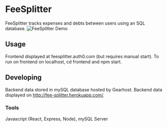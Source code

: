 

# FeeSplitter
FeeSplitter tracks expenses and debts between users using an SQL database.
![FeeSplitter Demo](https://media.giphy.com/media/XFvpY5vF245PxtZDVK/giphy.gif)

## Usage
Frontend displayed at feesplitter.auth0.com (but requires manual start).
To run on frontend on localhost, cd frontend and npm start.

## Developing
Backend data stored in mySQL database hosted by Gearhost.
Backend data displayed on http://fee-splitter.herokuapp.com/.

### Tools
Javascript (React, Express, Node),
mySQL Server
